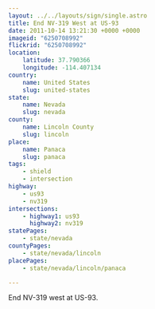 ```yaml
---
layout: ../../layouts/sign/single.astro
title: End NV-319 West at US-93
date: 2011-10-14 13:21:30 +0000 +0000
imageid: "6250708992"
flickrid: "6250708992"
location:
    latitude: 37.790366
    longitude: -114.407134
country:
    name: United States
    slug: united-states
state:
    name: Nevada
    slug: nevada
county:
    name: Lincoln County
    slug: lincoln
place:
    name: Panaca
    slug: panaca
tags:
    - shield
    - intersection
highway:
    - us93
    - nv319
intersections:
    - highway1: us93
      highway2: nv319
statePages:
    - state/nevada
countyPages:
    - state/nevada/lincoln
placePages:
    - state/nevada/lincoln/panaca

---
```

End NV-319 west at US-93.